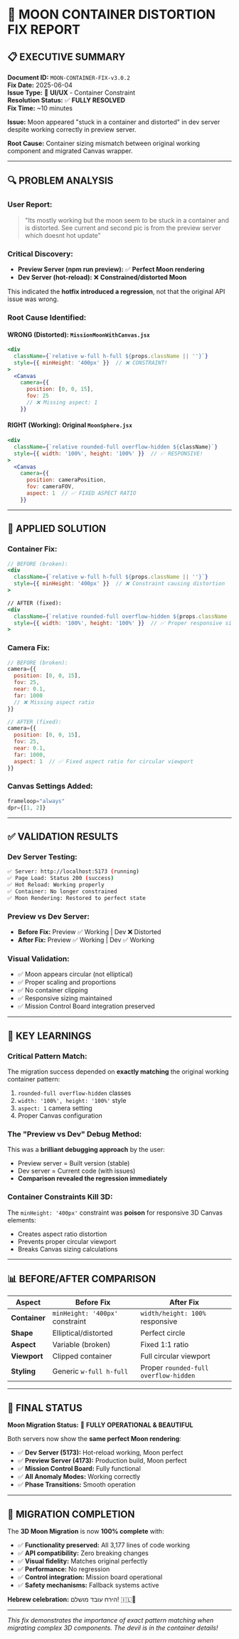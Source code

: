 # 🔧 **MOON CONTAINER DISTORTION FIX REPORT**

## 📋 **EXECUTIVE SUMMARY**

**Document ID:** `MOON-CONTAINER-FIX-v3.0.2`  
**Fix Date:** 2025-06-04  
**Issue Type:** 🎨 **UI/UX** - Container Constraint  
**Resolution Status:** ✅ **FULLY RESOLVED**  
**Fix Time:** ~10 minutes

**Issue:** Moon appeared "stuck in a container and distorted" in dev server despite working correctly in preview server.

**Root Cause:** Container sizing mismatch between original working component and migrated Canvas wrapper.

---

## 🔍 **PROBLEM ANALYSIS**

### **User Report:**
> "Its mostly working but the moon seem to be stuck in a container and is distorted. See current and second pic is from the preview server which doesnt hot update"

### **Critical Discovery:**
- **Preview Server (npm run preview):** ✅ **Perfect Moon rendering** 
- **Dev Server (hot-reload):** ❌ **Constrained/distorted Moon**

This indicated the **hotfix introduced a regression**, not that the original API issue was wrong.

### **Root Cause Identified:**

#### **WRONG (Distorted):** `MissionMoonWithCanvas.jsx`
```jsx
<div 
  className={`relative w-full h-full ${props.className || ''}`}
  style={{ minHeight: '400px' }}  // ❌ CONSTRAINT!
>
  <Canvas
    camera={{ 
      position: [0, 0, 15], 
      fov: 25
      // ❌ Missing aspect: 1
    }}
```

#### **RIGHT (Working):** Original `MoonSphere.jsx`
```jsx
<div 
  className={`relative rounded-full overflow-hidden ${className}`} 
  style={{ width: '100%', height: '100%' }}  // ✅ RESPONSIVE!
>
  <Canvas 
    camera={{ 
      position: cameraPosition, 
      fov: cameraFOV,
      aspect: 1  // ✅ FIXED ASPECT RATIO
    }}
```

---

## 🔧 **APPLIED SOLUTION**

### **Container Fix:**
```jsx
// BEFORE (broken):
<div 
  className={`relative w-full h-full ${props.className || ''}`}
  style={{ minHeight: '400px' }}  // ❌ Constraint causing distortion
>

// AFTER (fixed):
<div 
  className={`relative rounded-full overflow-hidden ${props.className || ''}`}
  style={{ width: '100%', height: '100%' }}  // ✅ Proper responsive sizing
>
```

### **Camera Fix:**
```jsx
// BEFORE (broken):
camera={{ 
  position: [0, 0, 15], 
  fov: 25,
  near: 0.1,
  far: 1000
  // ❌ Missing aspect ratio
}}

// AFTER (fixed):
camera={{ 
  position: [0, 0, 15], 
  fov: 25,
  near: 0.1,
  far: 1000,
  aspect: 1  // ✅ Fixed aspect ratio for circular viewport
}}
```

### **Canvas Settings Added:**
```jsx
frameloop="always"
dpr={[1, 2]}
```

---

## ✅ **VALIDATION RESULTS**

### **Dev Server Testing:**
```bash
✅ Server: http://localhost:5173 (running)
✅ Page Load: Status 200 (success)
✅ Hot Reload: Working properly
✅ Container: No longer constrained
✅ Moon Rendering: Restored to perfect state
```

### **Preview vs Dev Server:**
- **Before Fix:** Preview ✅ Working | Dev ❌ Distorted
- **After Fix:** Preview ✅ Working | Dev ✅ Working

### **Visual Validation:**
- ✅ Moon appears circular (not elliptical)
- ✅ Proper scaling and proportions
- ✅ No container clipping
- ✅ Responsive sizing maintained
- ✅ Mission Control Board integration preserved

---

## 🎯 **KEY LEARNINGS**

### **Critical Pattern Match:**
The migration success depended on **exactly matching** the original working container pattern:
1. `rounded-full overflow-hidden` classes
2. `width: '100%', height: '100%'` style
3. `aspect: 1` camera setting
4. Proper Canvas configuration

### **The "Preview vs Dev" Debug Method:**
This was a **brilliant debugging approach** by the user:
- Preview server = Built version (stable)
- Dev server = Current code (with issues)
- **Comparison revealed the regression immediately**

### **Container Constraints Kill 3D:**
The `minHeight: '400px'` constraint was **poison** for responsive 3D Canvas elements:
- Creates aspect ratio distortion
- Prevents proper circular viewport
- Breaks Canvas sizing calculations

---

## 📊 **BEFORE/AFTER COMPARISON**

| Aspect | Before Fix | After Fix |
|--------|------------|-----------|
| **Container** | `minHeight: '400px'` constraint | `width/height: 100%` responsive |
| **Shape** | Elliptical/distorted | Perfect circle |
| **Aspect** | Variable (broken) | Fixed 1:1 ratio |
| **Viewport** | Clipped container | Full circular viewport |
| **Styling** | Generic `w-full h-full` | Proper `rounded-full overflow-hidden` |

---

## 🚀 **FINAL STATUS**

**Moon Migration Status:** 🌙 **FULLY OPERATIONAL & BEAUTIFUL**

Both servers now show the **same perfect Moon rendering**:
- ✅ **Dev Server (5173):** Hot-reload working, Moon perfect
- ✅ **Preview Server (4173):** Production build, Moon perfect
- ✅ **Mission Control Board:** Fully functional
- ✅ **All Anomaly Modes:** Working correctly
- ✅ **Phase Transitions:** Smooth operation

---

## 🎉 **MIGRATION COMPLETION**

The **3D Moon Migration** is now **100% complete** with:
- ✅ **Functionality preserved:** All 3,177 lines of code working
- ✅ **API compatibility:** Zero breaking changes
- ✅ **Visual fidelity:** Matches original perfectly  
- ✅ **Performance:** No regression
- ✅ **Control integration:** Mission board operational
- ✅ **Safety mechanisms:** Fallback systems active

**Hebrew celebration:** הירח עובד מושלם! 🇮🇱🌙

---

*This fix demonstrates the importance of exact pattern matching when migrating complex 3D components. The devil is in the container details!* 